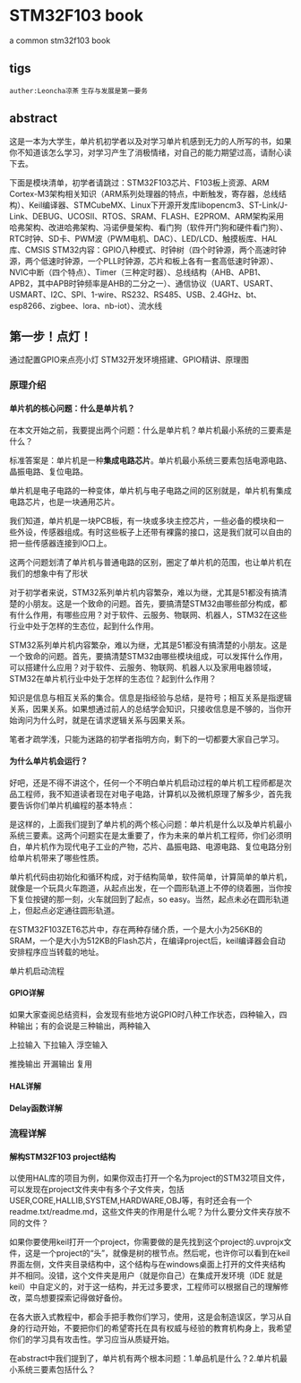 # STM32F103 book
a common stm32f103 book
## tigs
`auther:Leoncha凉茶`
`生存与发展是第一要务`


## abstract
这是一本为大学生，单片机初学者以及对学习单片机感到无力的人所写的书，如果你不知道该怎么学习，对学习产生了消极情绪，对自己的能力期望过高，请耐心读下去。

下面是模块清单，初学者请跳过：STM32F103芯片、F103板上资源、ARM Cortex-M3架构相关知识（ARM系列处理器的特点，中断触发，寄存器，总线结构）、Keil编译器、STMCubeMX、Linux下开源开发库libopencm3、ST-Link/J-Link、DEBUG、UCOSII、RTOS、SRAM、FLASH、E2PROM、ARM架构采用哈弗架构、改进哈弗架构、冯诺伊曼架构、看门狗（软件开门狗和硬件看门狗）、RTC时钟、SD卡、PWM波（PWM电机、DAC）、LED/LCD、触摸板库、HAL库、CMSIS
STM32内容：GPIO八种模式、时钟树（四个时钟源，两个高速时钟源，两个低速时钟源，一个PLL时钟源，芯片和板上各有一套高低速时钟源）、NVIC中断（四个特点）、Timer（三种定时器）、总线结构（AHB、APB1、APB2，其中APB时钟频率是AHB的二分之一）、通信协议（UART、USART、USMART、I2C、SPI、1-wire、RS232、RS485、USB、2.4GHz、bt、esp8266、zigbee、lora、nb-iot）、流水线

## 第一步！点灯！
通过配置GPIO来点亮小灯
STM32开发环境搭建、GPIO精讲、原理图

### 原理介绍

#### 单片机的核心问题：什么是单片机？
在本文开始之前，我要提出两个问题：什么是单片机？单片机最小系统的三要素是什么？

标准答案是：单片机是一种**集成电路芯片**。单片机最小系统三要素包括电源电路、晶振电路、复位电路。

单片机是电子电路的一种变体，单片机与电子电路之间的区别就是，单片机有集成电路芯片，也是一块通用芯片。

我们知道，单片机是一块PCB板，有一块或多块主控芯片，一些必备的模块和一些外设，传感器组成。有时这些板子上还带有裸露的接口，这是我们就可以自由的把一些传感器连接到IO口上。


这两个问题划清了单片机与普通电路的区别，圈定了单片机的范围，也让单片机在我们的想象中有了形状

对于初学者来说，STM32系列单片机内容繁杂，难以为继，尤其是51都没有搞清楚的小朋友。这是一个致命的问题。首先，要搞清楚STM32由哪些部分构成，都有什么作用，有哪些应用？对于软件、云服务、物联网、机器人，STM32在这些行业中处于怎样的生态位，起到什么作用。

STM32系列单片机内容繁杂，难以为继，尤其是51都没有搞清楚的小朋友。这是一个致命的问题。首先，要搞清楚STM32由哪些模块组成，可以发挥什么作用，可以搭建什么应用？对于软件、云服务、物联网、机器人以及家用电器领域，STM32在单片机行业中处于怎样的生态位？起到什么作用？

知识是信息与相互关系的集合。信息是指经验与总结，是符号；相互关系是指逻辑关系，因果关系。如果想通过前人的总结学会知识，只接收信息是不够的，当你开始询问为什么时，就是在请求逻辑关系与因果关系。

笔者才疏学浅，只能为迷路的初学者指明方向，剩下的一切都要大家自己学习。


#### 为什么单片机会运行？
好吧，还是不得不讲这个，任何一个不明白单片机启动过程的单片机工程师都是次品工程师，我不知道读者现在对电子电路，计算机以及微机原理了解多少，首先我要告诉你们单片机编程的基本特点：

是这样的，上面我们提到了单片机的两个核心问题：单片机是什么以及单片机最小系统三要素。这两个问题实在是太重要了，作为未来的单片机工程师，你们必须明白，单片机作为现代电子工业的产物，芯片、晶振电路、电源电路、复位电路分别给单片机带来了哪些性质。

单片机代码由初始化和循环构成，对于结构简单，软件简单，计算简单的单片机，就像是一个玩具火车跑道，从起点出发，在一个圆形轨道上不停的绕着圈，当你按下复位按键的那一刻，火车就回到了起点，so easy。当然，起点未必在圆形轨道上，但起点必定通往圆形轨道。

在STM32F103ZET6芯片中，存在两种存储介质，一个是大小为256KB的SRAM，一个是大小为512KB的Flash芯片，在编译project后，keil编译器会自动安排程序应当转载的地址。

单片机启动流程

#### GPIO详解
如果大家查阅总结资料，会发现有些地方说GPIO时八种工作状态，四种输入，四种输出；有的会说是三种输出，两种输入

上拉输入
下拉输入
浮空输入

推挽输出
开漏输出
复用



#### HAL详解

#### Delay函数详解

### 流程详解

#### 解构STM32F103 project结构
以使用HAL库的项目为例，如果你双击打开一个名为project的STM32项目文件，可以发现在project文件夹中有多个子文件夹，包括USER,CORE,HALLIB,SYSTEM,HARDWARE,OBJ等，有时还会有一个readme.txt/readme.md，这些文件夹的作用是什么呢？为什么要分文件夹存放不同的文件？

如果你要使用keil打开一个project，你需要做的是先找到这个project的.uvprojx文件，这是一个project的“头”，就像是树的根节点。然后呢，也许你可以看到在keil界面左侧，文件夹目录结构中，这个结构与在windows桌面上打开的文件夹结构并不相同。没错，这个文件夹是用户（就是你自己）在集成开发环境（IDE   就是keil）中自定义的，对于这一结构，并无过多要求，工程师可以根据自己的理解修改，菜鸟想要探索记得做好备份。

在各大嵌入式教程中，都会手把手教你们学习，使用，这是会制造误区，学习从自身的行动开始，不要把你们的希望寄托在具有权威与经验的教育机构身上，我希望你们的学习具有攻击性。学习应当从质疑开始。

在abstract中我们提到了，单片机有两个根本问题：1.单品机是什么？2.单片机最小系统三要素包括什么？

## 
##





